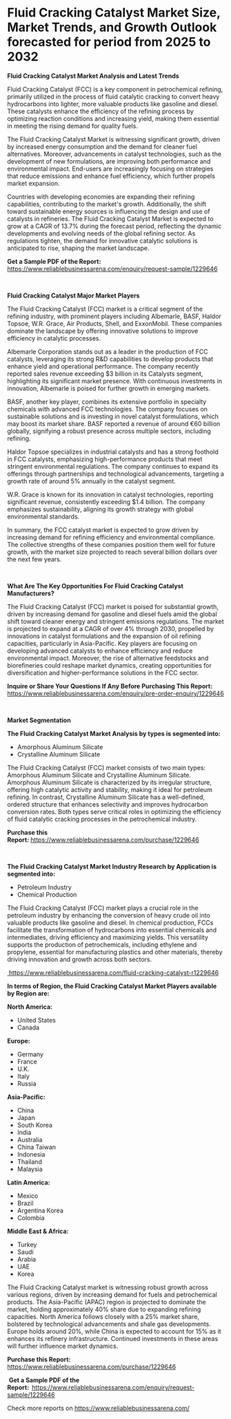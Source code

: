 <p><h1>Fluid Cracking Catalyst Market Size, Market Trends, and Growth Outlook forecasted for period from 2025 to 2032</h1></p><p><strong>Fluid Cracking Catalyst Market Analysis and Latest Trends</strong></p>
<p><p>Fluid Cracking Catalyst (FCC) is a key component in petrochemical refining, primarily utilized in the process of fluid catalytic cracking to convert heavy hydrocarbons into lighter, more valuable products like gasoline and diesel. These catalysts enhance the efficiency of the refining process by optimizing reaction conditions and increasing yield, making them essential in meeting the rising demand for quality fuels.</p><p>The Fluid Cracking Catalyst Market is witnessing significant growth, driven by increased energy consumption and the demand for cleaner fuel alternatives. Moreover, advancements in catalyst technologies, such as the development of new formulations, are improving both performance and environmental impact. End-users are increasingly focusing on strategies that reduce emissions and enhance fuel efficiency, which further propels market expansion.</p><p>Countries with developing economies are expanding their refining capabilities, contributing to the market's growth. Additionally, the shift toward sustainable energy sources is influencing the design and use of catalysts in refineries. The Fluid Cracking Catalyst Market is expected to grow at a CAGR of 13.7% during the forecast period, reflecting the dynamic developments and evolving needs of the global refining sector. As regulations tighten, the demand for innovative catalytic solutions is anticipated to rise, shaping the market landscape.</p></p>
<p><strong>Get a Sample PDF of the Report:&nbsp;</strong> <a href="https://www.reliablebusinessarena.com/enquiry/request-sample/1229646?utm_campaign=1891&utm_medium=2&utm_source=Github&utm_content=ia&utm_term=01042025&utm_id=fluid-cracking-catalyst">https://www.reliablebusinessarena.com/enquiry/request-sample/1229646</a></p>
<p>&nbsp;</p>
<p><strong>Fluid Cracking Catalyst Major Market Players</strong></p>
<p><p>The Fluid Cracking Catalyst (FCC) market is a critical segment of the refining industry, with prominent players including Albemarle, BASF, Haldor Topsoe, W.R. Grace, Air Products, Shell, and ExxonMobil. These companies dominate the landscape by offering innovative solutions to improve efficiency in catalytic processes.</p><p>Albemarle Corporation stands out as a leader in the production of FCC catalysts, leveraging its strong R&D capabilities to develop products that enhance yield and operational performance. The company recently reported sales revenue exceeding $3 billion in its Catalysts segment, highlighting its significant market presence. With continuous investments in innovation, Albemarle is poised for further growth in emerging markets.</p><p>BASF, another key player, combines its extensive portfolio in specialty chemicals with advanced FCC technologies. The company focuses on sustainable solutions and is investing in novel catalyst formulations, which may boost its market share. BASF reported a revenue of around €60 billion globally, signifying a robust presence across multiple sectors, including refining.</p><p>Haldor Topsoe specializes in industrial catalysts and has a strong foothold in FCC catalysts, emphasizing high-performance products that meet stringent environmental regulations. The company continues to expand its offerings through partnerships and technological advancements, targeting a growth rate of around 5% annually in the catalyst segment.</p><p>W.R. Grace is known for its innovation in catalyst technologies, reporting significant revenue, consistently exceeding $1.4 billion. The company emphasizes sustainability, aligning its growth strategy with global environmental standards.</p><p>In summary, the FCC catalyst market is expected to grow driven by increasing demand for refining efficiency and environmental compliance. The collective strengths of these companies position them well for future growth, with the market size projected to reach several billion dollars over the next few years.</p></p>
<p>&nbsp;</p>
<p><strong>What Are The Key Opportunities For Fluid Cracking Catalyst Manufacturers?</strong></p>
<p><p>The Fluid Cracking Catalyst (FCC) market is poised for substantial growth, driven by increasing demand for gasoline and diesel fuels amid the global shift toward cleaner energy and stringent emissions regulations. The market is projected to expand at a CAGR of over 4% through 2030, propelled by innovations in catalyst formulations and the expansion of oil refining capacities, particularly in Asia-Pacific. Key players are focusing on developing advanced catalysts to enhance efficiency and reduce environmental impact. Moreover, the rise of alternative feedstocks and biorefineries could reshape market dynamics, creating opportunities for diversification and higher-performance solutions in the FCC sector.</p></p>
<p><strong>Inquire or Share Your Questions If Any Before Purchasing This Report:</strong> <a href="https://www.reliablebusinessarena.com/enquiry/pre-order-enquiry/1229646?utm_campaign=1891&utm_medium=2&utm_source=Github&utm_content=ia&utm_term=01042025&utm_id=fluid-cracking-catalyst">https://www.reliablebusinessarena.com/enquiry/pre-order-enquiry/1229646</a></p>
<p>&nbsp;</p>
<p><strong>Market Segmentation</strong></p>
<p><strong>The Fluid Cracking Catalyst Market Analysis by types is segmented into:</strong></p>
<p><ul><li>Amorphous Aluminum Silicate</li><li>Crystalline Aluminum Silicate</li></ul></p>
<p><p>The Fluid Cracking Catalyst (FCC) market consists of two main types: Amorphous Aluminum Silicate and Crystalline Aluminum Silicate. Amorphous Aluminum Silicate is characterized by its irregular structure, offering high catalytic activity and stability, making it ideal for petroleum refining. In contrast, Crystalline Aluminum Silicate has a well-defined, ordered structure that enhances selectivity and improves hydrocarbon conversion rates. Both types serve critical roles in optimizing the efficiency of fluid catalytic cracking processes in the petrochemical industry.</p></p>
<p><strong>Purchase this Report:&nbsp;</strong><a href="https://www.reliablebusinessarena.com/purchase/1229646?utm_campaign=1891&utm_medium=2&utm_source=Github&utm_content=ia&utm_term=01042025&utm_id=fluid-cracking-catalyst">https://www.reliablebusinessarena.com/purchase/1229646</a></p>
<p>&nbsp;</p>
<p><strong>The Fluid Cracking Catalyst Market Industry Research by Application is segmented into:</strong></p>
<p><ul><li>Petroleum Industry</li><li>Chemical Production</li></ul></p>
<p><p>The Fluid Cracking Catalyst (FCC) market plays a crucial role in the petroleum industry by enhancing the conversion of heavy crude oil into valuable products like gasoline and diesel. In chemical production, FCCs facilitate the transformation of hydrocarbons into essential chemicals and intermediates, driving efficiency and maximizing yields. This versatility supports the production of petrochemicals, including ethylene and propylene, essential for manufacturing plastics and other materials, thereby driving innovation and growth across both sectors.</p></p>
<p><a href="https://www.reliablebusinessarena.com/fluid-cracking-catalyst-r1229646?utm_campaign=1891&utm_medium=2&utm_source=Github&utm_content=ia&utm_term=01042025&utm_id=fluid-cracking-catalyst">&nbsp;https://www.reliablebusinessarena.com/fluid-cracking-catalyst-r1229646</a></p>
<p><strong>In terms of Region, the Fluid Cracking Catalyst Market Players available by Region are:</strong></p>
<p>
    <p> <strong> North America: </strong>
        <ul>
            <li>United States</li>
            <li>Canada</li>
        </ul>
        </p> 
    <p> <strong> Europe: </strong>
        <ul>
            <li>Germany</li>
            <li>France</li>
            <li>U.K.</li>
            <li>Italy</li>
            <li>Russia</li>
        </ul>
        </p> 
    <p> <strong> Asia-Pacific: </strong>
        <ul>
            <li>China</li>
            <li>Japan</li>
            <li>South Korea</li>
            <li>India</li>
            <li>Australia</li>
            <li>China Taiwan</li>
            <li>Indonesia</li>
            <li>Thailand</li>
            <li>Malaysia</li>
        </ul>
        </p> 
    <p> <strong> Latin America: </strong>
        <ul>
            <li>Mexico</li>
            <li>Brazil</li>
            <li>Argentina Korea</li>
            <li>Colombia</li>
        </ul>
        </p> 
    <p> <strong> Middle East & Africa: </strong>
        <ul>
            <li>Turkey</li>
            <li>Saudi</li>
            <li>Arabia</li>
            <li>UAE</li>
            <li>Korea</li>
        </ul>
    </p>
    </p>
<p><p>The Fluid Cracking Catalyst market is witnessing robust growth across various regions, driven by increasing demand for fuels and petrochemical products. The Asia-Pacific (APAC) region is projected to dominate the market, holding approximately 40% share due to expanding refining capacities. North America follows closely with a 25% market share, bolstered by technological advancements and shale gas developments. Europe holds around 20%, while China is expected to account for 15% as it enhances its refinery infrastructure. Continued investments in these areas will further influence market dynamics.</p></p>
<p><strong>Purchase this Report: </strong><a href="https://www.reliablebusinessarena.com/purchase/1229646?utm_campaign=1891&utm_medium=2&utm_source=Github&utm_content=ia&utm_term=01042025&utm_id=fluid-cracking-catalyst">https://www.reliablebusinessarena.com/purchase/1229646</a></p>
<p>&nbsp;<strong>Get a Sample PDF of the Report:&nbsp;&nbsp;</strong><a href="https://www.reliablebusinessarena.com/enquiry/request-sample/1229646?utm_campaign=1891&utm_medium=2&utm_source=Github&utm_content=ia&utm_term=01042025&utm_id=fluid-cracking-catalyst">https://www.reliablebusinessarena.com/enquiry/request-sample/1229646</a></p>
<p><strong></strong></p>
<p>Check more reports on <a href="https://www.reliablebusinessarena.com/?utm_campaign=1891&utm_medium=2&utm_source=Github&utm_content=ia&utm_term=01042025&utm_id=fluid-cracking-catalyst">https://www.reliablebusinessarena.com/</a></p>